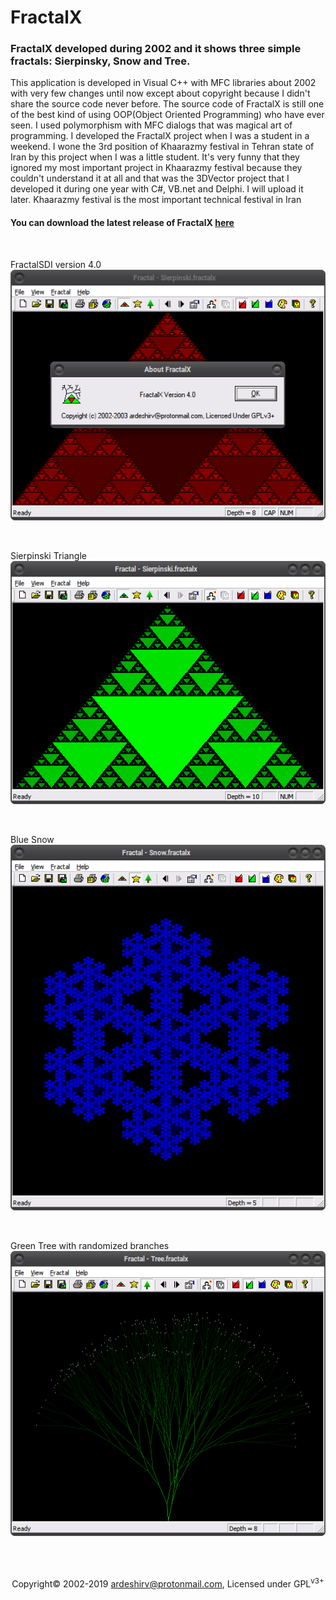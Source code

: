 # FractalX

<h3>FractalX developed during 2002 and it shows three simple fractals: Sierpinsky, Snow and Tree.</h3>
<p>This application is developed in Visual C++ with MFC libraries about 2002 with very few changes until now except about copyright because I didn't share the source code never before.
The source code of FractalX is still one of the best kind of using OOP(Object Oriented Programming) who have ever seen.
I used polymorphism with MFC dialogs that was magical art of programming.
I developed the FractalX project when I was a student in a weekend.
I wone the 3rd position of Khaarazmy festival in Tehran state of Iran by this project when I was a little student.
It's very funny that they ignored my most important project in Khaarazmy festival because they couldn't understand it at all and that was the 3DVector project that I developed it during one year with C#, VB.net and Delphi. I will upload it later.
Khaarazmy festival is the most important technical festival in Iran</p>
<h4>You can download the latest release of FractalX <a target="_blank" href="https://github.com/ArdeshirV/FractalX/releases">here</a></h4><br/>
<p>FractalSDI version 4.0<br/>
<img alt="" src="https://raw.githubusercontent.com/ArdeshirV/FractalX/master/img/FractalSDIv4.png"></p>
<br/>
<p>Sierpinski Triangle<br/>
<img alt="" src="https://raw.githubusercontent.com/ArdeshirV/FractalX/master/img/Sierpinski.png"></p>
<br/>
<p>Blue Snow<br/>
<img alt="" src="https://raw.githubusercontent.com/ArdeshirV/FractalX/master/img/Snow.png"></p>
<br/>
<p>Green Tree with randomized branches<br/>
<img alt="" src="https://raw.githubusercontent.com/ArdeshirV/FractalX/master/img/Tree.png"></p>
<br/><br/>
<p style="text-align: center;">
  Copyright&copy; 2002-2019 <a href="mailto:ardeshirv@protonmail.com" alt="email">ardeshirv@protonmail.com</a>, Licensed under GPL<sup>v3+</sup>
<p/>
